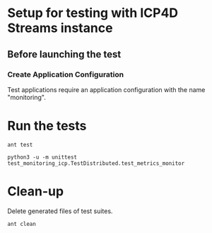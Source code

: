 # Setup for testing with ICP4D Streams instance

## Before launching the test


### Create Application Configuration

Test applications require an application configuration with the name "monitoring".

# Run the tests
```
ant test
```

    python3 -u -m unittest test_monitoring_icp.TestDistributed.test_metrics_monitor

# Clean-up

Delete generated files of test suites.
```
ant clean
```
